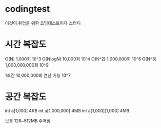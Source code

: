 # codingtest

이것이 취업을 위한 코딩테스트이다 스터디

# 시간 복잡도

O(N) 1,000회 10^3
O(NlogN) 10,000회 10^4
O(N^2) 1,000,000회 10^6
O(N^3) 1,000,000,000회 10^9

1초간 10,000,000회 연산 가능 10^7

# 공간 복잡도

int a[1,000] 4KB
int a[1,000,000] 4MB
int a[1,000][1,000] 4MB

보통 128~512MB 주어짐

